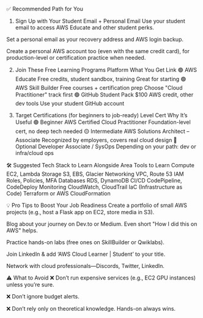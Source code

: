✅ Recommended Path for You
1. Sign Up with Your Student Email + Personal Email
Use your student email to access AWS Educate and other student perks.

Set a personal email as your recovery address and AWS login backup.

Create a personal AWS account too (even with the same credit card), for production-level or certification practice when needed.

2. Join These Free Learning Programs
Platform	What You Get	Link
🟢 AWS Educate	Free credits, student sandbox, training	Great for starting
🟢 AWS Skill Builder	Free courses + certification prep	Choose "Cloud Practitioner" track first
🟢 GitHub Student Pack	$100 AWS credit, other dev tools	Use your student GitHub account

3. Target Certifications (for beginners to job-ready)
Level	Cert	Why It’s Useful
🟢 Beginner	AWS Certified Cloud Practitioner	Foundation-level cert, no deep tech needed
🟡 Intermediate	AWS Solutions Architect – Associate	Recognized by employers, covers real cloud design
🔵 Optional	Developer Associate / SysOps	Depending on your path: dev or infra/cloud ops

🛠️ Suggested Tech Stack to Learn Alongside
Area	Tools to Learn
Compute	EC2, Lambda
Storage	S3, EBS, Glacier
Networking	VPC, Route 53
IAM	Roles, Policies, MFA
Databases	RDS, DynamoDB
CI/CD	CodePipeline, CodeDeploy
Monitoring	CloudWatch, CloudTrail
IaC (Infrastructure as Code)	Terraform or AWS CloudFormation

💡 Pro Tips to Boost Your Job Readiness
Create a portfolio of small AWS projects (e.g., host a Flask app on EC2, store media in S3).

Blog about your journey on Dev.to or Medium. Even short "How I did this on AWS" helps.

Practice hands-on labs (free ones on SkillBuilder or Qwiklabs).

Join LinkedIn & add ‘AWS Cloud Learner | Student’ to your title.

Network with cloud professionals—Discords, Twitter, LinkedIn.

⚠️ What to Avoid
❌ Don’t run expensive services (e.g., EC2 GPU instances) unless you’re sure.

❌ Don’t ignore budget alerts.

❌ Don’t rely only on theoretical knowledge. Hands-on always wins.